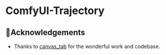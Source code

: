 # ComfyUI-Trajectory

## 🤗Acknowledgements
- Thanks to [canvas_tab](https://github.com/Lerc/canvas_tab) for the wonderful work and codebase.
